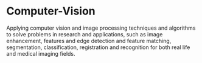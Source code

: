 # Computer-Vision
Applying computer vision and image processing  techniques and algorithms to solve problems in research and applications, such as image enhancement, features and edge detection and  feature matching, segmentation, classification,  registration and recognition for both real life and medical imaging fields.
